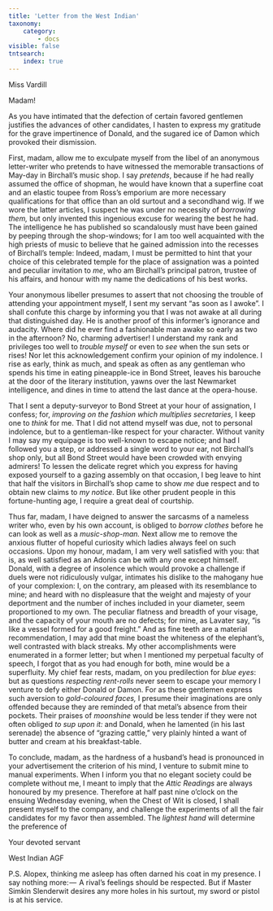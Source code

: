 ```yaml
---
title: 'Letter from the West Indian'
taxonomy:
    category:
        - docs
visible: false
tntsearch:
    index: true
---
```


<div class="author">Miss Vardill</div>

Madam!

As you have intimated that the defection of certain favored gentlemen justifies the advances of other candidates, I hasten to express my gratitude for the grave impertinence of Donald, and the sugared ice of Damon which provoked their dismission.

First, madam, allow me to exculpate myself from the libel of an anonymous letter-writer who pretends to have witnessed the memorable transactions of May-day in Birchall’s music shop. I say *pretends*, because if he had really assumed the office of shopman, he would have known that a superfine coat and an elastic toupee from Ross’s emporium are more necessary qualifications for that office than an old surtout and a secondhand wig. If we wore the latter articles, I suspect he was under no necessity of *borrowing them,* but only invented this ingenious excuse for wearing the best he had. The intelligence he has published so scandalously must have been gained by peeping through the shop-windows; for I am too well acquainted with the high priests of music to believe that he gained admission into the recesses of Birchall’s temple: Indeed, madam, I must be permitted to hint that your choice of this celebrated temple for the place of assignation was a pointed and peculiar invitation to *me*, who am Birchall’s principal patron, trustee of his affairs, and honour with my name the dedications of his best works.

Your anonymous libeller presumes to assert that not choosing the trouble of attending your appointment myself, I sent my servant “as soon as I awoke”. I shall confute this charge by informing you that I was not awake at all during that distinguished day. He is another proof of this informer’s ignorance and audacity. Where did he ever find a fashionable man awake so early as two in the afternoon? No, charming advertiser! I understand my rank and privileges too well to *trouble myself* or even to *see* when the sun sets or rises! Nor let this acknowledgement confirm your opinion of my indolence. I rise as early, think as much, and speak as often as any gentleman who spends his time in eating pineapple-ice in Bond Street, leaves his barouche at the door of the literary institution, yawns over the last Newmarket intelligence, and dines in time to attend the last dance at the opera-house.

That I sent a deputy-surveyor to Bond Street at your hour of assignation, I confess; for, *improving on the fashion which multiplies secretaries,* I keep one to *think* for me. That I did not attend myself was due, not to personal indolence, but to a gentleman-like respect for your character. Without vanity I may say my equipage is too well-known to escape notice; and had I followed you a step, or addressed a single word to your ear, not Birchall’s shop only, but all Bond Street would have been crowded with envying admirers! To lessen the delicate regret which you express for having exposed yourself to a gazing assembly on that occasion, I beg leave to hint that half the visitors in Birchall’s shop came to show *me* due respect and to obtain new claims to *my notice*. But like other prudent people in this fortune-hunting age, I require a great deal of courtship.

Thus far, madam, I have deigned to answer the sarcasms of a nameless writer who, even by his own account, is obliged to *borrow clothes* before he can look as well as a *music-shop-man.* Next allow me to remove the anxious flutter of hopeful curiosity which ladies always feel on such occasions. Upon my honour, madam, I am very well satisfied with you: that is, as well satisfied as an Adonis can be with any one except himself. Donald, with a degree of insolence which would provoke a challenge if duels were not ridiculously vulgar, intimates his dislike to the mahogany hue of your complexion: I, on the contrary, am pleased with its resemblance to mine; and heard with no displeasure that the weight and majesty of your deportment and the number of inches included in your diameter, seem proportioned to my own. The peculiar flatness and breadth of your visage, and the capacity of your mouth are no defects; for mine, as Lavater say, “is like a vessel formed for a good freight.” And as fine teeth are a material recommendation, I may add that mine boast the whiteness of the elephant’s, well contrasted with black streaks. My other accomplishments were enumerated in a former letter; but when I mentioned my perpetual faculty of speech, I forgot that as you had enough for both, mine would be a superfluity. My chief fear rests, madam, on you predilection for *blue eyes*: but as questions *respecting rent-rolls* never seem to escape your memory I venture to defy either Donald or Damon. For as these gentlemen express such aversion to *gold-coloured faces,* I presume their imaginations are only offended because they are reminded of that metal’s absence from their pockets. Their praises of *moonshine* would be less tender if they were not often obliged *to sup upon it:* and Donald, when he lamented (in his last serenade) the absence of “grazing cattle,” very plainly hinted a want of butter and cream at his breakfast-table.  

To conclude, madam, as the hardness of a husband’s head is pronounced in your advertisement the criterion of his mind, I venture to submit mine to manual experiments. When I inform you that no elegant society could be complete without me, I meant to imply that the *Attic Readings* are always honoured by my presence. Therefore at half past nine o’clock on the ensuing Wednesday evening, when the Chest of Wit is closed, I shall present myself to the company, and challenge the experiments of all the fair candidates for my favor then assembled. The *lightest hand* will determine the preference of 

Your devoted servant  

West Indian AGF

P.S. Alopex, thinking me asleep has often darned his coat in my presence. I say nothing more: —  A rival’s feelings should be respected. But if Master Simkin Slenderwit desires any more holes in his surtout, my sword or pistol is at his service.
